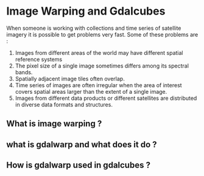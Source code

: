 # Image Warping and Gdalcubes
When someone is working with collections and time series of satellite imagery it is possible to get problems very fast.
 Some of these problems are :
  1. Images from different areas of the world may have different spatial reference systems
  2. The pixel size of a single image sometimes differs among its spectral bands.
  3. Spatially adjacent image tiles often overlap.
  4. Time series of images are often irregular when the area of interest covers spatial areas larger than the extent of a           single image.
  5. Images from different data products or different satellites are distributed in diverse data formats and structures.

## What is image warping ?

## what is gdalwarp and what does it do ?

## How is gdalwarp used in gdalcubes ?
